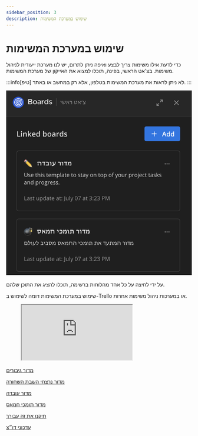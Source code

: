 ```yaml
---
sidebar_position: 3
description: שימוש במערכת המשימות
---
```


# שימוש במערכת המשימות

כדי לדעת אילו משימות צריך לבצע ואיפה ניתן לתרום, יש לנו מערכת ייעודית לניהול משימות. בצ'אט הראשי, בפינה, תוכלו למצוא את האייקון של מערכת המשימות.

:::info[טיפ]
לא ניתן לראות את מערכת המשימות בטלפון, אלא רק במחשב או באתר.
:::

![מערכת המשימות](image-2.png)

על ידי לחיצה על כל אחד מהלוחות ברשימה, תוכלו להציג את התוכן שלהם.

שימוש במערכת המשימות דומה לשימוש ב-Trello או במערכות ניהול משימות אחרות.

<figure className="media">
  <div data-oembed-url="https://www.wizardshot.com/embed/tutorials/10120-steps-to-comment-on-a-post-in-iron-swords-portal">
    <div style={{ position: 'relative', height: 0, paddingBottom: '65%', pointerEvents: 'unset' }}>
      <iframe 
        src="https://www.wizardshot.com/embed/tutorials/10120-steps-to-comment-on-a-post-in-iron-swords-portal" 
        style={{ position: 'absolute', width: '100%', height: '100%', top: 0, left: 0, border: 'none', borderRadius: '4px' }}
      ></iframe>
    </div>
  </div>
</figure>


[מדור גיבורים](https://work.iron-swords.co.il/boards/team/59p5t3ffotb75yoe4c73wfw58e/bkzg1gfwczff53g3hfcus1khabr/vpduwkzmgd789mkz5rho7znw8ha)

[מדור נרצחי השבת השחורה](https://work.iron-swords.co.il/boards/team/59p5t3ffotb75yoe4c73wfw58e/ba4gtrpzgc7ne7fkdoczf1bn7kc/vdnz44nhinfdfuq4m6ywxgzqggo)

[מדור עובדה](https://work.iron-swords.co.il/boards/team/59p5t3ffotb75yoe4c73wfw58e/by9qqpo9hwid89jqb4kahyff3eh/vyxwnx3uh8pnhmb34kqnzzmq4kw)

[מדור תומכי חמאס](https://work.iron-swords.co.il/boards/team/59p5t3ffotb75yoe4c73wfw58e/btbaz7rhb1fgw3djorhha1z8a7a/v7pmnoh3enpd97qcgwb6pqmzife)

[תיקנו את זה עבורך](https://work.iron-swords.co.il/boards/team/59p5t3ffotb75yoe4c73wfw58e/bwnzqy5j7zigo3ew3cuu9gotcsw/v4tsafoeru7gd7f5adszxtbn8na)

[עדכוני דו״צ](https://work.iron-swords.co.il/boards/team/59p5t3ffotb75yoe4c73wfw58e/bsmyhn7s4stfmzykra7k735ympw/vhirhnusi13d3udahtg86w67wcc)
